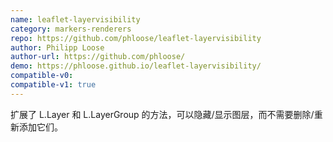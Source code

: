 ```yaml
---
name: leaflet-layervisibility
category: markers-renderers
repo: https://github.com/phloose/leaflet-layervisibility
author: Philipp Loose
author-url: https://github.com/phloose/
demo: https://phloose.github.io/leaflet-layervisibility/
compatible-v0:
compatible-v1: true
---
```


扩展了 L.Layer 和 L.LayerGroup 的方法，可以隐藏/显示图层，而不需要删除/重新添加它们。
